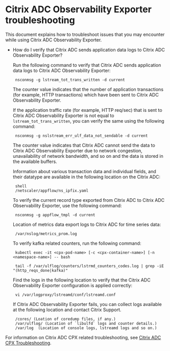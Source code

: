 # Citrix ADC Observability Exporter troubleshooting

This document explains how to troubleshoot issues that you may encounter while using Citrix ADC Observability Exporter.

-  How do I verify that Citrix ADC sends application data logs to Citrix ADC Observability Exporter?

    Run the following command to verify that Citrix ADC sends application data logs to Citrix ADC Observability Exporter:

        nsconmsg -g lstream_tot_trans_written -d current

    The counter value indicates that the number of application transactions (for example, HTTP transactions) which have been sent to Citrix ADC Observability Exporter.

    If the application traffic rate (for example, HTTP req/sec) that is sent to Citrix ADC Observability Exporter is not equal to `lstream_tot_trans_written`, you can verify the same using the following command:

        nsconmsg -g nslstream_err_ulf_data_not_sendable -d current

    The counter value indicates that Citrix ADC cannot send the data to Citrix ADC Observability Exporter due to network congestion, unavailability of network bandwidth, and so on and the data is stored in the available buffers.

    Information about various transaction data and individual fields, and their datatype are available in the following location on the Citrix ADC:

        shell
        /netscaler/appflow/ns_ipfix.yaml

    To verify the current record type exported from Citrix ADC to Citrix ADC Observability Exporter, use the following command:

        nsconmsg -g appflow_tmpl -d current

    Location of metrics data export logs to Citrix ADC for time series data:

        /var/nslog/metrics_prom.log

    To verify kafka related counters, run the following command:

        kubectl exec -it <cpx-pod-name> [-c <cpx-container-name>] [-n <namespace-name>] -- bash

        tail -f /var/ulflog/counters/lstrmd_counters_codes.log | grep -iE "(http_reqs_done|kafka)"

    Find the logs in the following location to verify that the Citrix ADC Observability Exporter configuration is applied correctly:

        vi /var/logproxy/lstreamd/conf/lstreamd.conf

    If Citrix ADC Observability Exporter fails, you can collect logs available at the following location and contact Citrix Support.

        /cores/ (Loation of coredump files, if any.)
        /var/ulflog/ (Location of `libulfd` logs and counter details.)
        /var/log  (Location of console logs, lstreamd logs and so on.)

For information on Citrix ADC CPX related troubleshooting, see [Citrix ADC CPX Troubleshooting](https://docs.citrix.com/en-us/citrix-adc-cpx/current-release/cpx-troubleshooting.html).